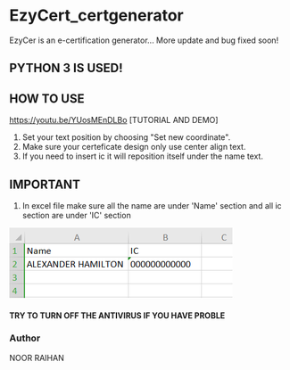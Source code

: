 # EzyCert_certgenerator
EzyCer is an e-certification generator...
More update and bug fixed soon!

## PYTHON 3 IS USED!

## HOW TO USE
https://youtu.be/YUosMEnDLBo [TUTORIAL AND DEMO]
1. Set your text position by choosing "Set new coordinate".
2. Make sure your certeficate design only use center align text.
3. If you need to insert ic it will reposition itself under the name text.

## IMPORTANT
1. In excel file make sure all the name are under 'Name' section and all ic section are under 'IC' section

![](https://github.com/NoorRaihan/EzyCert_certgenerator/blob/master/picsample/excel.PNG)


#### TRY TO TURN OFF THE ANTIVIRUS IF YOU HAVE PROBLE
### Author
NOOR RAIHAN
